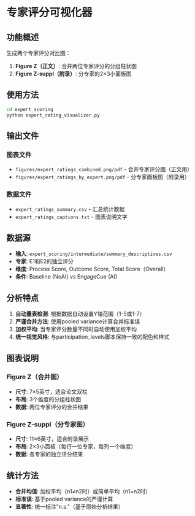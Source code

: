 # 专家评分可视化器

## 功能概述

生成两个专家评分对比图：
1. **Figure Z（正文）**: 合并两位专家评分的分组柱状图
2. **Figure Z-suppl（附录）**: 分专家的2×3小面板图

## 使用方法

```bash
cd expert_scoring
python expert_rating_visualizer.py
```

## 输出文件

### 图表文件
- `figures/expert_ratings_combined.png/pdf` - 合并专家评分图（正文用）
- `figures/expert_ratings_by_expert.png/pdf` - 分专家面板图（附录用）

### 数据文件
- `expert_ratings_summary.csv` - 汇总统计数据
- `expert_ratings_captions.txt` - 图表说明文字

## 数据源

- **输入**: `expert_scoring/intermediate/summary_descriptives.csv`
- **专家**: E1和E2的独立评分
- **维度**: Process Score, Outcome Score, Total Score（Overall）
- **条件**: Baseline (NoAI) vs EngageCue (AI)

## 分析特点

1. **自动量表检测**: 根据数据自动设置Y轴范围（1-5或1-7）
2. **严谨合并方法**: 使用pooled variance计算合并标准误
3. **加权平均**: 当专家评分数量不同时自动使用加权平均
4. **统一视觉风格**: 与participation_levels脚本保持一致的配色和样式

## 图表说明

### Figure Z（合并图）
- **尺寸**: 7×5英寸，适合论文双栏
- **布局**: 3个维度的分组柱状图
- **数据**: 两位专家评分的合并结果

### Figure Z-suppl（分专家图）
- **尺寸**: 11×6英寸，适合附录展示
- **布局**: 2×3小面板（每行一位专家，每列一个维度）
- **数据**: 各专家的独立评分结果

## 统计方法

- **合并均值**: 加权平均（n1≠n2时）或简单平均（n1=n2时）
- **标准误**: 基于pooled variance的严谨计算
- **显著性**: 统一标注"n.s."（基于原始分析结果）

